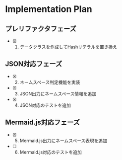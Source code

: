 # Implementation Plan

## プレリファクタフェーズ

- [x] 1. データクラスを作成してHashリテラルを置き換え

## JSON対応フェーズ

- [x] 2. ネームスペース判定機能を実装
- [x] 3. JSON出力にネームスペース情報を追加
- [x] 4. JSON対応のテストを追加

## Mermaid.js対応フェーズ

- [x] 5. Mermaid.js出力にネームスペース表現を追加
- [ ] 6. Mermaid.js対応のテストを追加